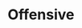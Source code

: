 ---
layout: posts_by_category
categories: offensive
title: Offensive
permalink: /category/offensive
---